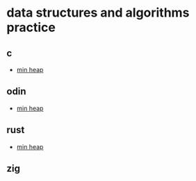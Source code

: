 # data structures and algorithms practice

## c
- [min heap](c/src/min_heap.c)

## odin
- [min heap](odin/src/min_heap.odin)

## rust
- [min heap](rust/src/min_heap.rs)

## zig
